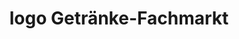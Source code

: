 ---
title: "logo Getränke-Fachmarkt"
url: /fulda/logo-getraenke-fachmarkt-horaser-weg/
shop: Getränke
---